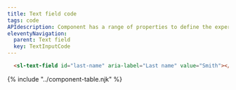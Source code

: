 ```yaml
---
title: Text field code
tags: code
APIdescription: Component has a range of properties to define the experience in different use cases.
eleventyNavigation:
  parent: Text field
  key: TextInputCode
---
```

<section class="no-heading">

<div class="ds-example">
  <sl-text-field
    id="last-name"
    aria-label="Last name"
    value="Smith"
  ></sl-text-field>
</div>

<div class="ds-code">

  ```html
    <sl-text-field id="last-name" aria-label="Last name" value="Smith"></sl-text-field>
  ```

</div>

</section>

<ds-install-info link-in-navigation package="text-field"></ds-install-info>

{% include "../component-table.njk" %}
